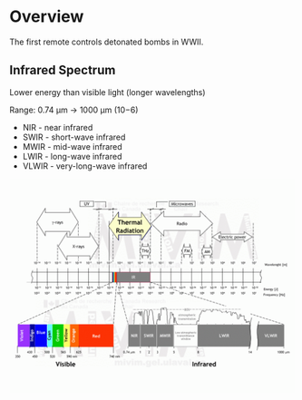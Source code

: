 # Overview

The first remote controls detonated bombs in WWII.

## Infrared Spectrum

Lower energy than visible light (longer wavelengths)

Range: 0.74 μm -> 1000 μm (10−6)

- NIR - near infrared
- SWIR - short-wave infrared
- MWIR - mid-wave infrared
- LWIR - long-wave infrared
- VLWIR - very-long-wave infrared


![ir-spectrum](images/ir-spectrum.png)